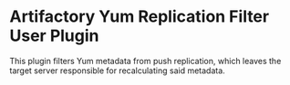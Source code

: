 Artifactory Yum Replication Filter User Plugin
==============================================

This plugin filters Yum metadata from push replication, which leaves the target
server responsible for recalculating said metadata.
